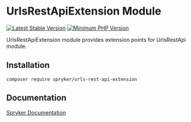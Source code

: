 # UrlsRestApiExtension Module
[![Latest Stable Version](https://poser.pugx.org/spryker/urls-rest-api-extension/v/stable.svg)](https://packagist.org/packages/spryker/urls-rest-api-extension)
[![Minimum PHP Version](https://img.shields.io/badge/php-%3E%3D%207.4-8892BF.svg)](https://php.net/)

UrlsRestApiExtension module provides extension points for UrlsRestApi module.

## Installation

```
composer require spryker/urls-rest-api-extension
```

## Documentation

[Spryker Documentation](https://docs.spryker.com)
